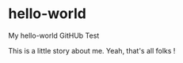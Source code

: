# hello-world
My hello-world GitHUb Test

This is a little story about me.
Yeah, that's all folks !
